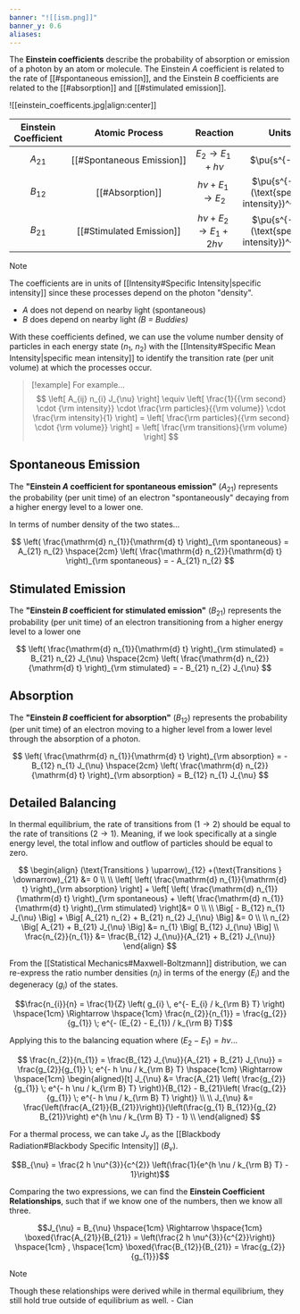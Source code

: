 ```yaml
---
banner: "![[ism.png]]"
banner_y: 0.6
aliases:
---
```

The **Einstein coefficients** describe the probability of absorption or emission of a photon by an atom or molecule. The Einstein $A$ coefficient is related to the rate of [[#spontaneous emission]], and the Einstein $B$ coefficients are related to the [[#absorption]] and [[#stimulated emission]].

![[einstein_coefficents.jpg|align:center]]

| Einstein Coefficient |             Atomic Process             |               Reaction               |                      Units                      |
| :------------------: | :------------------------------------: | :----------------------------------: | :---------------------------------------------: |
|       $A_{21}$       | <nobr>[[#Spontaneous Emission]]</nobr> |     $E_2 \rightarrow E_1 + h\nu$     |                  $\pu{s^{-1}}$                  |
|       $B_{12}$       |            [[#Absorption]]             |     $h\nu + E_1 \rightarrow E_2$     | $\pu{s^{-1}\,(\text{specific intensity})^{-1}}$ |
|       $B_{21}$       |        [[#Stimulated Emission]]        | $h\nu + E_2 \rightarrow E_1 + 2h\nu$ | $\pu{s^{-1}\,(\text{specific intensity})^{-1}}$ |

> [!note]
> The coefficients are in units of [[Intensity#Specific Intensity|specific intensity]] since these processes depend on the photon "density". 
> - $A$ does not depend on nearby light (spontaneous)
> - $B$ does depend on nearby light *(B = Buddies)*

With these coefficients defined, we can use the volume number density of particles in each energy state ($n_{1}$, $n_{2}$) with the [[Intensity#Specific Mean Intensity|specific mean intensity]] to identify the transition rate (per unit volume) at which the processes occur.

> [!example] For example...
> $$
> \left[ A_{ij} n_{i} J_{\nu} \right] \equiv \left[ \frac{1}{{\rm second} \cdot {\rm intensity}} \cdot \frac{\rm particles}{{\rm volume}} \cdot \frac{\rm intensity}{1} \right] = \left[ \frac{\rm particles}{{\rm second} \cdot {\rm volume}} \right] = \left[ \frac{\rm transitions}{\rm volume} \right]
> $$

## Spontaneous Emission

The **"Einstein $A$ coefficient for spontaneous emission"** ($A_{21}$) represents the probability (per unit time) of an electron "spontaneously" decaying from a higher energy level to a lower one.

In terms of number density of the two states...

$$
\left( \frac{\mathrm{d} n_{1}}{\mathrm{d} t} \right)_{\rm spontaneous} = A_{21} n_{2} \hspace{2cm} \left( \frac{\mathrm{d} n_{2}}{\mathrm{d} t} \right)_{\rm spontaneous} = - A_{21} n_{2}
$$

## Stimulated Emission

The **"Einstein $B$ coefficient for stimulated emission"** ($B_{21}$) represents the probability (per unit time) of an electron transitioning from a higher energy level to a lower one

$$
\left( \frac{\mathrm{d} n_{1}}{\mathrm{d} t} \right)_{\rm stimulated} = B_{21} n_{2} J_{\nu} \hspace{2cm} \left( \frac{\mathrm{d} n_{2}}{\mathrm{d} t} \right)_{\rm stimulated} = - B_{21} n_{2} J_{\nu}
$$

## Absorption

The **"Einstein $B$ coefficient for absorption"** ($B_{12}$) represents the probability (per unit time) of an electron moving to a higher level from a lower level through the absorption of a photon. 

$$
\left( \frac{\mathrm{d} n_{1}}{\mathrm{d} t} \right)_{\rm absorption} = - B_{12} n_{1} J_{\nu} \hspace{2cm} \left( \frac{\mathrm{d} n_{2}}{\mathrm{d} t} \right)_{\rm absorption} = B_{12} n_{1} J_{\nu}
$$

## Detailed Balancing

In thermal equilibrium, the rate of transitions from ($1 \to 2$) should be equal to the rate of transitions ($2 \to 1$). Meaning, if we look specifically at a single energy level, the total inflow and outflow of particles should be equal to zero.

$$
\begin{align}
	(\text{Transitions } \uparrow)_{12} +(\text{Transitions } \downarrow)_{21} &= 0 \\
	\\
	\left[ \left( \frac{\mathrm{d} n_{1}}{\mathrm{d} t} \right)_{\rm absorption} \right] + \left[ \left( \frac{\mathrm{d} n_{1}}{\mathrm{d} t} \right)_{\rm spontaneous} + \left( \frac{\mathrm{d} n_{1}}{\mathrm{d} t} \right)_{\rm stimulated} \right]&= 0 \\
	\\
	\Big[ - B_{12} n_{1} J_{\nu} \Big] + \Big[ A_{21} n_{2} + B_{21} n_{2} J_{\nu} \Big] &= 0 \\
	\\
	n_{2} \Big[ A_{21}  + B_{21} J_{\nu} \Big] &= n_{1} \Big[ B_{12} J_{\nu} \Big] \\
	\frac{n_{2}}{n_{1}} &= \frac{B_{12} J_{\nu}}{A_{21} + B_{21} J_{\nu}}
\end{align}
$$

From the [[Statistical Mechanics#Maxwell-Boltzmann]] distribution, we can re-express the ratio number densities ($n_{i}$) in terms of the energy ($E_{i}$) and the degeneracy ($g_{i}$) of the states.

$$\frac{n_{i}}{n} = \frac{1}{Z} \left( g_{i} \, e^{- E_{i} / k_{\rm B} T} \right) \hspace{1cm} \Rightarrow \hspace{1cm} \frac{n_{2}}{n_{1}} = \frac{g_{2}}{g_{1}} \; e^{- (E_{2} - E_{1}) / k_{\rm B} T}$$

Applying this to the balancing equation where $(E_{2} - E_{1}) = h \nu$...

$$
\frac{n_{2}}{n_{1}} = \frac{B_{12} J_{\nu}}{A_{21} + B_{21} J_{\nu}} = \frac{g_{2}}{g_{1}} \; e^{- h \nu / k_{\rm B} T} \hspace{1cm} \Rightarrow \hspace{1cm}
\begin{aligned}[t]
	J_{\nu} &= \frac{A_{21} \left( \frac{g_{2}}{g_{1}} \; e^{- h \nu / k_{\rm B} T} \right)}{B_{12} - B_{21}\left( \frac{g_{2}}{g_{1}} \; e^{- h \nu / k_{\rm B} T} \right)} \\
	\\
	J_{\nu} &= \frac{\left(\frac{A_{21}}{B_{21}}\right)}{\left(\frac{g_{1} B_{12}}{g_{2} B_{21}}\right) e^{h \nu / k_{\rm B} T} - 1} \\
\end{aligned}
$$

For a thermal process, we can take $J_{\nu}$ as the [[Blackbody Radiation#Blackbody Specific Intensity]] ($B_{\nu}$).

$$B_{\nu} = \frac{2 h \nu^{3}}{c^{2}} \left(\frac{1}{e^{h \nu / k_{\rm B} T} - 1}\right)$$

Comparing the two expressions, we can find the **Einstein Coefficient Relationships**, such that if we know one of the numbers, then we know all three.

$$J_{\nu} = B_{\nu} \hspace{1cm} \Rightarrow \hspace{1cm} \boxed{\frac{A_{21}}{B_{21}} = \left(\frac{2 h \nu^{3}}{c^{2}}\right)} \hspace{1cm} , \hspace{1cm} \boxed{\frac{B_{12}}{B_{21}} = \frac{g_{2}}{g_{1}}}$$

> [!note]
> Though these relationships were derived while in thermal equilibrium, they still hold true outside of equilibrium as well. - Cian
